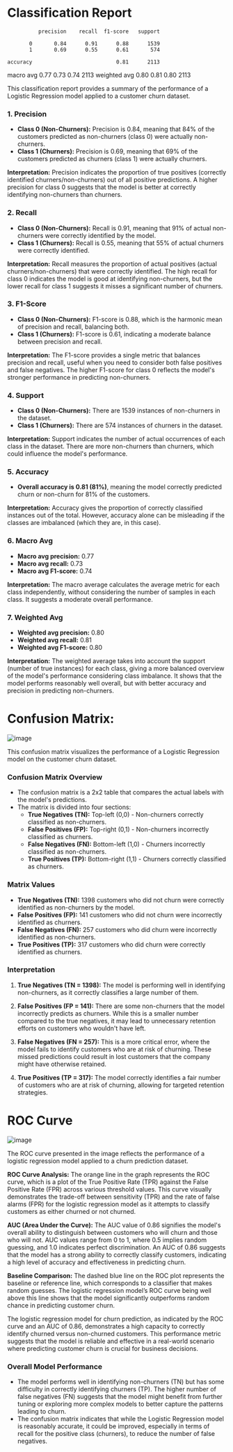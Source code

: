 # Classification Report

              precision    recall  f1-score   support

           0       0.84      0.91      0.88      1539
           1       0.69      0.55      0.61       574

    accuracy                           0.81      2113
   macro avg       0.77      0.73      0.74      2113
weighted avg       0.80      0.81      0.80      2113

This classification report provides a summary of the performance of a Logistic Regression model applied to a customer churn dataset.

### 1. **Precision**
   - **Class 0 (Non-Churners):** Precision is 0.84, meaning that 84% of the customers predicted as non-churners (class 0) were actually non-churners.
   - **Class 1 (Churners):** Precision is 0.69, meaning that 69% of the customers predicted as churners (class 1) were actually churners.

   **Interpretation:** Precision indicates the proportion of true positives (correctly identified churners/non-churners) out of all positive predictions. A higher precision for class 0 suggests that the model is better at correctly identifying non-churners than churners.

### 2. **Recall**
   - **Class 0 (Non-Churners):** Recall is 0.91, meaning that 91% of actual non-churners were correctly identified by the model.
   - **Class 1 (Churners):** Recall is 0.55, meaning that 55% of actual churners were correctly identified.

   **Interpretation:** Recall measures the proportion of actual positives (actual churners/non-churners) that were correctly identified. The high recall for class 0 indicates the model is good at identifying non-churners, but the lower recall for class 1 suggests it misses a significant number of churners.

### 3. **F1-Score**
   - **Class 0 (Non-Churners):** F1-score is 0.88, which is the harmonic mean of precision and recall, balancing both.
   - **Class 1 (Churners):** F1-score is 0.61, indicating a moderate balance between precision and recall.

   **Interpretation:** The F1-score provides a single metric that balances precision and recall, useful when you need to consider both false positives and false negatives. The higher F1-score for class 0 reflects the model's stronger performance in predicting non-churners.

### 4. **Support**
   - **Class 0 (Non-Churners):** There are 1539 instances of non-churners in the dataset.
   - **Class 1 (Churners):** There are 574 instances of churners in the dataset.

   **Interpretation:** Support indicates the number of actual occurrences of each class in the dataset. There are more non-churners than churners, which could influence the model's performance.

### 5. **Accuracy**
   - **Overall accuracy is 0.81 (81%)**, meaning the model correctly predicted churn or non-churn for 81% of the customers.

   **Interpretation:** Accuracy gives the proportion of correctly classified instances out of the total. However, accuracy alone can be misleading if the classes are imbalanced (which they are, in this case).

### 6. **Macro Avg**
   - **Macro avg precision:** 0.77
   - **Macro avg recall:** 0.73
   - **Macro avg F1-score:** 0.74

   **Interpretation:** The macro average calculates the average metric for each class independently, without considering the number of samples in each class. It suggests a moderate overall performance.

### 7. **Weighted Avg**
   - **Weighted avg precision:** 0.80
   - **Weighted avg recall:** 0.81
   - **Weighted avg F1-score:** 0.80

   **Interpretation:** The weighted average takes into account the support (number of true instances) for each class, giving a more balanced overview of the model's performance considering class imbalance. It shows that the model performs reasonably well overall, but with better accuracy and precision in predicting non-churners.



# Confusion Matrix:

![image](https://github.com/user-attachments/assets/78c57fa0-f3fe-4d7e-82b7-5a56ab0bb8ba)

This confusion matrix visualizes the performance of a Logistic Regression model on the customer churn dataset. 

### **Confusion Matrix Overview**
- The confusion matrix is a 2x2 table that compares the actual labels with the model's predictions.
- The matrix is divided into four sections:
  - **True Negatives (TN):** Top-left (0,0) - Non-churners correctly classified as non-churners.
  - **False Positives (FP):** Top-right (0,1) - Non-churners incorrectly classified as churners.
  - **False Negatives (FN):** Bottom-left (1,0) - Churners incorrectly classified as non-churners.
  - **True Positives (TP):** Bottom-right (1,1) - Churners correctly classified as churners.

### **Matrix Values**
- **True Negatives (TN):** 1398 customers who did not churn were correctly identified as non-churners by the model.
- **False Positives (FP):** 141 customers who did not churn were incorrectly identified as churners.
- **False Negatives (FN):** 257 customers who did churn were incorrectly identified as non-churners.
- **True Positives (TP):** 317 customers who did churn were correctly identified as churners.

### **Interpretation**
1. **True Negatives (TN = 1398):** The model is performing well in identifying non-churners, as it correctly classifies a large number of them.
  
2. **False Positives (FP = 141):** There are some non-churners that the model incorrectly predicts as churners. While this is a smaller number compared to the true negatives, it may lead to unnecessary retention efforts on customers who wouldn't have left.

3. **False Negatives (FN = 257):** This is a more critical error, where the model fails to identify customers who are at risk of churning. These missed predictions could result in lost customers that the company might have otherwise retained.

4. **True Positives (TP = 317):** The model correctly identifies a fair number of customers who are at risk of churning, allowing for targeted retention strategies.

# ROC Curve

![image](https://github.com/user-attachments/assets/04ea396a-4266-41d6-b7e3-f24a92d372b2)

The ROC curve presented in the image reflects the performance of a logistic regression model applied to a churn prediction dataset. 

**ROC Curve Analysis:**
The orange line in the graph represents the ROC curve, which is a plot of the True Positive Rate (TPR) against the False Positive Rate (FPR) across various threshold values. This curve visually demonstrates the trade-off between sensitivity (TPR) and the rate of false alarms (FPR) for the logistic regression model as it attempts to classify customers as either churned or not churned.

**AUC (Area Under the Curve):**
The AUC value of 0.86 signifies the model's overall ability to distinguish between customers who will churn and those who will not. AUC values range from 0 to 1, where 0.5 implies random guessing, and 1.0 indicates perfect discrimination. An AUC of 0.86 suggests that the model has a strong ability to correctly classify customers, indicating a high level of accuracy and effectiveness in predicting churn.

**Baseline Comparison:**
The dashed blue line on the ROC plot represents the baseline or reference line, which corresponds to a classifier that makes random guesses. The logistic regression model’s ROC curve being well above this line shows that the model significantly outperforms random chance in predicting customer churn.


The logistic regression model for churn prediction, as indicated by the ROC curve and an AUC of 0.86, demonstrates a high capacity to correctly identify churned versus non-churned customers. This performance metric suggests that the model is reliable and effective in a real-world scenario where predicting customer churn is crucial for business decisions.


### **Overall Model Performance**
- The model performs well in identifying non-churners (TN) but has some difficulty in correctly identifying churners (TP). The higher number of false negatives (FN) suggests that the model might benefit from further tuning or exploring more complex models to better capture the patterns leading to churn.
- The confusion matrix indicates that while the Logistic Regression model is reasonably accurate, it could be improved, especially in terms of recall for the positive class (churners), to reduce the number of false negatives.

